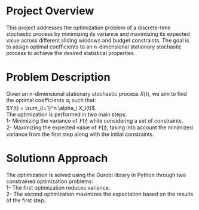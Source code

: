 # Project Overview
This project addresses the optimization problem of a discrete-time stochastic process by minimizing its variance and maximizing its expected value across different sliding windows and budget constraints. The goal is to assign optimal coefficients to an n-dimensional stationary stochastic process to achieve the desired statistical properties. 

# Problem Description
Given an n-dimensional stationary stochastic process $X(t)$, we aim to find the optimal coefficients $\alpha_i$ such that:<br>
$Y(t) = \sum_{i=1}^n \alpha_i X_i(t)$<br>
The optimization is performed in two main steps:<br>
  1- Minimizing the variance of $𝑌(𝑡)$ while considering a set of constraints.<br>
  2- Maximizing the expected value of $𝑌(𝑡)$, taking into account the minimized variance 
  from the first step along with the initial constraints.

# Solutionn Approach
The optimization is solved using the Gurobi library in Python through two constrained optimization problems:<br>
  1- The first optimization reduces variance.<br>
  2- The second optimization maximizes the expectation based on the results of the first step.
